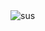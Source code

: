 <img src="https://readme-typing-svg.herokuapp.com/?font=Fira+Code&pause=1000&color=da2b36&center=true&vCenter=true&width=435&lines=%C2%AF\_(%E3%83%84)_/%C2%AF%20%C2%AF\_(%E3%83%84)_/%C2%AF%20%C2%AF\_(%E3%83%84)_/%C2%AF%20%C2%AF\_(%E3%83%84)_/%C2%AF%20%C2%AF\_(%E3%83%84)_/%C2%AF%20%C2%AF\_(%E3%83%84)_/%C2%AF" alt = "sus"/>
